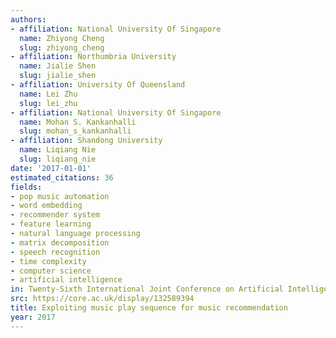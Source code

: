 ```yaml
---
authors:
- affiliation: National University Of Singapore
  name: Zhiyong Cheng
  slug: zhiyong_cheng
- affiliation: Northumbria University
  name: Jialie Shen
  slug: jialie_shen
- affiliation: University Of Queensland
  name: Lei Zhu
  slug: lei_zhu
- affiliation: National University Of Singapore
  name: Mohan S. Kankanhalli
  slug: mohan_s_kankanhalli
- affiliation: Shandong University
  name: Liqiang Nie
  slug: liqiang_nie
date: '2017-01-01'
estimated_citations: 36
fields:
- pop music automation
- word embedding
- recommender system
- feature learning
- natural language processing
- matrix decomposition
- speech recognition
- time complexity
- computer science
- artificial intelligence
in: Twenty-Sixth International Joint Conference on Artificial Intelligence
src: https://core.ac.uk/display/132589394
title: Exploiting music play sequence for music recommendation
year: 2017
---
```


